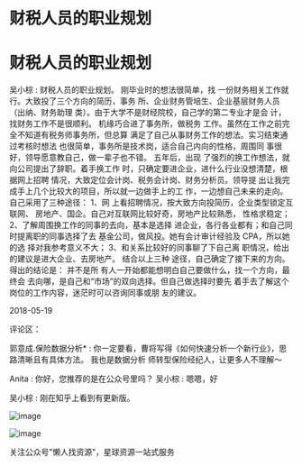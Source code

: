 # 财税人员的职业规划

# 财税人员的职业规划

吴小棕 : 财税人员的职业规划。 刚毕业时的想法很简单，找 一份财务相关工作就行。大致投了三个方向的简历，事务 所、企业财务管培生、企业基层财务人员（出纳、财务助理 类）。由于大学不是财经院校，自己学的第二专业才是会 计，找财务工作不是很顺利。 机缘巧合进了事务所，做税务 工作。虽然在工作之前完全不知道有税务师事务所，但总算 满足了自己从事财务工作的想法。实习结束通过考核时想法 也很简单，事务所是技术岗，适合自己内向的性格，周围同 事很好，领导愿意教自己，做一辈子也不错。 五年后，出现 了强烈的换工作想法，就向公司提出了辞职。着手换工作 时，只确定要进企业，进什么行业没想清楚，根据网上招聘 情况，大致定位会计岗、税务会计岗、财务分析员。领导提 出让我完成手上几个比较大的项目，所以就一边做手上的工 作，一边想自己未来的走向。 自己采用了三种途径： 1、网 上看招聘情况，按大致方向投简历，企业类型锁定互联网、 房地产、国企。自己对互联网比较好奇，房地产比较熟悉， 性格求稳定； 2、了解周围换工作的同事的去向，基本是选择 进企业，各行各业都有；和自己同时提离职的同事选择了去 基金公司，做风投。她有会计审计经验及 CPA，所以她的选 择对我参考意义不大； 3、和关系比较好的同事聊了下自己离 职情况，给出的建议是进大企业、去房地产。 结合以上三种 途径，自己确定了接下来的方向。得出的结论是： 并不是所 有人一开始都能想明白自己要做什么，找一个方向，最终会 去向哪，是自己和“市场”的双向选择。但自己做选择时要先 着手去了解这个岗位的工作内容，迷茫时可以咨询同事或朋 友的建议。

2018-05-19

评论区：

郭意成.保险数据分析* : 你一定要看，曹将写得《如何快速分析一个新行业》，思路清晰且有具体方法。 我也是数据分析 师转型保险经纪人，让更多人不理解～

Anita : 你好，您推荐的是在公众号里吗？ 吴小棕 : 嗯嗯，好

吴小棕 : 刚在知乎上看到有更新版。

![image](img/Image_122.png)

![image](img/Image_123.png)

关注公众号"懒人找资源"，星球资源一站式服务